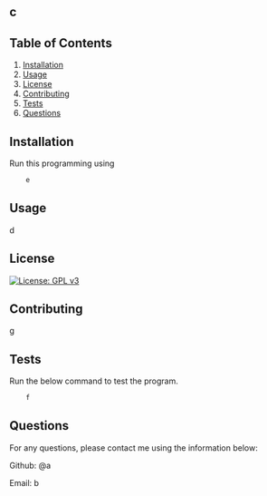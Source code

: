 ## c

## Table of Contents
1. [Installation](#installation)
2. [Usage](#usage)
3. [License](#license)
4. [Contributing](#contributing)
5. [Tests](#tests)
6. [Questions](#questions)
    
## Installation

Run this programming using 

```bash
    e
```

## Usage
    
d

## License

[![License: GPL v3](https://img.shields.io/badge/License-GPLv3-blue.svg)](https://www.gnu.org/licenses/gpl-3.0)
    
## Contributing
    
g

## Tests

Run the below command to test the program.
```bash
    f
```
    
## Questions

For any questions, please contact me using the information below:

Github: @a
    
Email: b
